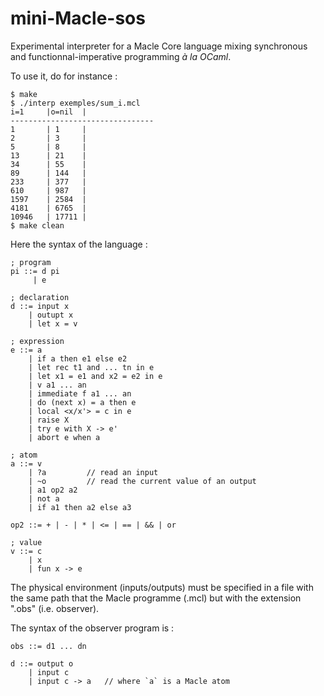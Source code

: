 # mini-Macle-sos

Experimental interpreter for a Macle Core language mixing synchronous and functionnal-imperative programming *à la OCaml*.

To use it, do for instance :
```
$ make
$ ./interp exemples/sum_i.mcl
i=1     |o=nil  |
--------------------------------
1       | 1     | 
2       | 3     | 
5       | 8     | 
13      | 21    | 
34      | 55    | 
89      | 144   | 
233     | 377   | 
610     | 987   | 
1597    | 2584  | 
4181    | 6765  | 
10946   | 17711 | 
$ make clean
```

Here the syntax of the language : 
```
; program
pi ::= d pi
     | e

; declaration
d ::= input x
    | outupt x
    | let x = v

; expression
e ::= a 
    | if a then e1 else e2
    | let rec t1 and ... tn in e
    | let x1 = e1 and x2 = e2 in e
    | v a1 ... an
    | immediate f a1 ... an
    | do (next x) = a then e
    | local <x/x'> = c in e
    | raise X
    | try e with X -> e'
    | abort e when a

; atom
a ::= v
    | ?a         // read an input
    | ~o         // read the current value of an output
    | a1 op2 a2
    | not a
    | if a1 then a2 else a3

op2 ::= + | - | * | <= | == | && | or

; value
v ::= c
    | x
    | fun x -> e
```

The physical environment (inputs/outputs) must be specified in a file with the same path that the Macle programme (.mcl) but with the extension ".obs" (i.e. observer).

The syntax of the observer program is :

```
obs ::= d1 ... dn

d ::= output o
    | input c
    | input c -> a   // where `a` is a Macle atom
```



